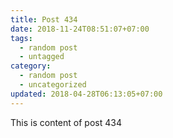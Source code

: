 ```yaml
---
title: Post 434
date: 2018-11-24T08:51:07+07:00
tags:
  - random post
  - untagged
category:
  - random post
  - uncategorized
updated: 2018-04-28T06:13:05+07:00
---
```

This is content of post 434